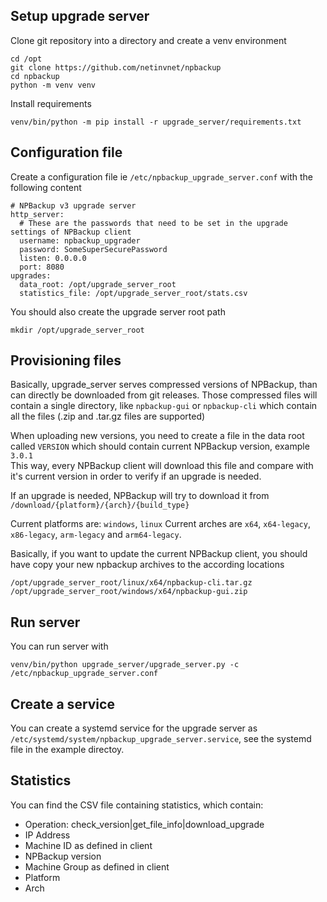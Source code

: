 ## Setup upgrade server

Clone git repository into a directory and create a venv environment

```
cd /opt
git clone https://github.com/netinvnet/npbackup
cd npbackup
python -m venv venv
```

Install requirements
```
venv/bin/python -m pip install -r upgrade_server/requirements.txt
```

## Configuration file

Create a configuration file ie `/etc/npbackup_upgrade_server.conf` with the following content

```
# NPBackup v3 upgrade server
http_server:
  # These are the passwords that need to be set in the upgrade settings of NPBackup client
  username: npbackup_upgrader
  password: SomeSuperSecurePassword
  listen: 0.0.0.0
  port: 8080
upgrades:
  data_root: /opt/upgrade_server_root
  statistics_file: /opt/upgrade_server_root/stats.csv
```

You should also create the upgrade server root path
```
mkdir /opt/upgrade_server_root
```

## Provisioning files

Basically, upgrade_server serves compressed versions of NPBackup, than can directly be downloaded from git releases. Those compressed files will contain a single directory, like `npbackup-gui` or `npbackup-cli` which contain all the files (.zip and .tar.gz files are supported)


When uploading new versions, you need to create a file in the data root called `VERSION` which should contain current NPBackup version, example `3.0.1`  
This way, every NPBackup client will download this file and compare with it's current version in order to verify if an upgrade is needed.

If an upgrade is needed, NPBackup will try to download it from `/download/{platform}/{arch}/{build_type}`  

Current platforms are: `windows`, `linux`
Current arches are `x64`, `x64-legacy`, `x86-legacy`, `arm-legacy` and `arm64-legacy`.

Basically, if you want to update the current NPBackup client, you should have copy your new npbackup archives to the according locations 
```
/opt/upgrade_server_root/linux/x64/npbackup-cli.tar.gz
/opt/upgrade_server_root/windows/x64/npbackup-gui.zip
```


## Run server

You can run server with
```
venv/bin/python upgrade_server/upgrade_server.py -c /etc/npbackup_upgrade_server.conf
```

## Create a service

You can create a systemd service for the upgrade server as `/etc/systemd/system/npbackup_upgrade_server.service`, see the systemd file in the example directoy.

## Statistics

You can find the CSV file containing statistics, which contain:

- Operation: check_version|get_file_info|download_upgrade
- IP Address
- Machine ID as defined in client
- NPBackup version
- Machine Group as defined in client
- Platform
- Arch

